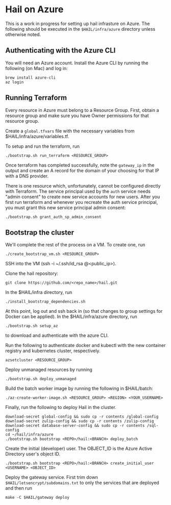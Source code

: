# Hail on Azure

This is a work in progress for setting up hail infrasture on Azure. The
following should be executed in the `$HAIL/infra/azure` directory unless
otherwise noted.

## Authenticating with the Azure CLI
You will need an Azure account. Install the Azure CLI by running the following
(on Mac) and log in:

```
brew install azure-cli
az login
```

## Running Terraform

Every resource in Azure must belong to a Resource Group. First, obtain
a resource group and make sure you have Owner permissions for that
resource group.

Create a `global.tfvars` file with the necessary variables
from $HAIL/infra/azure/variables.tf.

To setup and run the terraform, run

```
./bootstrap.sh run_terraform <RESOURCE_GROUP>
```

Once terraform has completed successfully, note the `gateway_ip` in the
output and create an A record for the domain of your choosing for that
IP with a DNS provider.

There is one resource which, unfortunately, cannot be configured directly with
Terraform. The service principal used by the `auth` service needs "admin
consent" to create new service accounts for new users. After you first run
terraform and whenever you recreate the auth service principal, you must grant
this new service principal admin consent:

```
./bootstrap.sh grant_auth_sp_admin_consent
```

## Bootstrap the cluster

We'll complete the rest of the process on a VM. To create one, run

```
./create_bootstrap_vm.sh <RESOURCE_GROUP>
```

SSH into the VM (ssh -i ~/.ssh/id_rsa <username>@<public_ip>).

Clone the hail repository:

```
git clone https://github.com/<repo_name>/hail.git
```

In the $HAIL/infra directory, run

```
./install_bootstrap_dependencies.sh
```

At this point, log out and ssh back in (so that changes to group settings
for Docker can be applied). In the $HAIL/infra/azure directory, run

```
./bootstrap.sh setup_az
```

to download and authenticate with the azure CLI.

Run the following to authenticate docker and kubectl with the new
container registry and kubernetes cluster, respectively.

```
azsetcluster <RESOURCE_GROUP>
```

Deploy unmanaged resources by running

```
./bootstrap.sh deploy_unmanaged
```

Build the batch worker image by running the following in $HAIL/batch:

```
./az-create-worker-image.sh <RESOURCE_GROUP> <REGION> <YOUR_USERNAME>
```

Finally, run the following to deploy Hail in the cluster.

```
download-secret global-config && sudo cp -r contents /global-config
download-secret zulip-config && sudo cp -r contents /zulip-config
download-secret database-server-config && sudo cp -r contents /sql-config
cd ~/hail/infra/azure
./bootstrap.sh bootstrap <REPO>/hail:<BRANCH> deploy_batch
```

Create the initial (developer) user. The OBJECT_ID is the Azure Active
Directory user's object ID.

```
./bootstrap.sh bootstrap <REPO>/hail:<BRANCH> create_initial_user <USERNAME> <OBJECT_ID>
```

Deploy the gateway service. First trim down `$HAIL/letsencrypt/subdomains.txt`
to only the services that are deployed and then run

```
make -C $HAIL/gateway deploy
```
